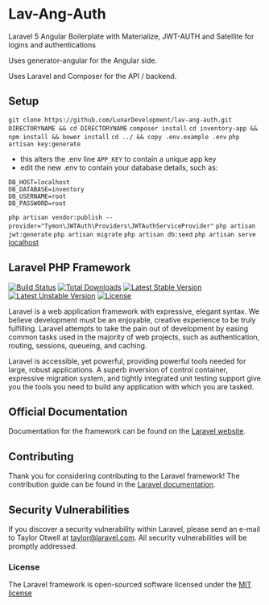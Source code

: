 # Lav-Ang-Auth

Laravel 5 Angular Boilerplate with Materialize, JWT-AUTH and Satellite for logins and authentications

Uses generator-angular for the Angular side. 

Uses Laravel and Composer for the API / backend.

## Setup 

`git clone https://github.com/LunarDevelopment/lav-ang-auth.git DIRECTORYNAME && cd DIRECTORYNAME`
`composer install`
`cd inventory-app && npm install && bower install`
`cd ../ && copy .env.example .env`
`php artisan key:generate`
- this alters the .env line `APP_KEY` to contain a unique app key
- edit the new .env to contain your database details, such as: 
```
DB_HOST=localhost
DB_DATABASE=inventory
DB_USERNAME=root
DB_PASSWORD=root
```
`php artisan vendor:publish --provider="Tymon\JWTAuth\Providers\JWTAuthServiceProvider"`
`php artisan jwt:generate` 
`php artisan migrate` 
`php artisan db:seed` 
`php artisan serve`
[localhost](http://localhost:8000/dist/#/)


## Laravel PHP Framework

[![Build Status](https://travis-ci.org/laravel/framework.svg)](https://travis-ci.org/laravel/framework)
[![Total Downloads](https://poser.pugx.org/laravel/framework/d/total.svg)](https://packagist.org/packages/laravel/framework)
[![Latest Stable Version](https://poser.pugx.org/laravel/framework/v/stable.svg)](https://packagist.org/packages/laravel/framework)
[![Latest Unstable Version](https://poser.pugx.org/laravel/framework/v/unstable.svg)](https://packagist.org/packages/laravel/framework)
[![License](https://poser.pugx.org/laravel/framework/license.svg)](https://packagist.org/packages/laravel/framework)

Laravel is a web application framework with expressive, elegant syntax. We believe development must be an enjoyable, creative experience to be truly fulfilling. Laravel attempts to take the pain out of development by easing common tasks used in the majority of web projects, such as authentication, routing, sessions, queueing, and caching.

Laravel is accessible, yet powerful, providing powerful tools needed for large, robust applications. A superb inversion of control container, expressive migration system, and tightly integrated unit testing support give you the tools you need to build any application with which you are tasked.

## Official Documentation

Documentation for the framework can be found on the [Laravel website](http://laravel.com/docs).

## Contributing

Thank you for considering contributing to the Laravel framework! The contribution guide can be found in the [Laravel documentation](http://laravel.com/docs/contributions).

## Security Vulnerabilities

If you discover a security vulnerability within Laravel, please send an e-mail to Taylor Otwell at taylor@laravel.com. All security vulnerabilities will be promptly addressed.

### License

The Laravel framework is open-sourced software licensed under the [MIT license](http://opensource.org/licenses/MIT)
